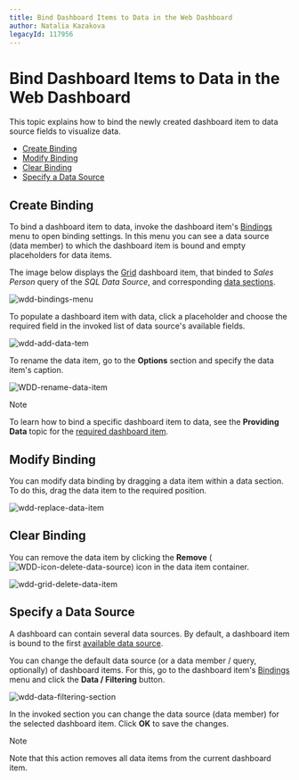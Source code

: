 ```yaml
---
title: Bind Dashboard Items to Data in the Web Dashboard
author: Natalia Kazakova
legacyId: 117956
---
```

# Bind Dashboard Items to Data in the Web Dashboard
This topic explains how to bind the newly created dashboard item to data source fields to visualize data.

* [Create Binding](#create)
* [Modify Binding](#modify)
* [Clear Binding](#clear)
* [Specify a Data Source](#specify)

## <a name="create"/>Create Binding
To bind a dashboard item to data, invoke the dashboard item's [Bindings](../ui-elements/dashboard-item-menu.md) menu to open binding settings. In this menu you can see a data source (data member)  to which the dashboard item is bound and empty placeholders for data items.

The image below displays the [Grid](../dashboard-item-settings/grid.md) dashboard item, that binded to _Sales Person_ query of the _SQL Data Source_, and corresponding [data sections](../dashboard-item-settings/grid/providing-data.md).

![wdd-bindings-menu](../../../images/img124590.png)

To populate a dashboard item with data, click a placeholder and choose the required field in the invoked list of data source's available fields.

![wdd-add-data-tem](../../../images/img125350.png)

To rename the data item, go to the **Options** section and specify the data item's caption.

![WDD-rename-data-item](../../../images/img124591.png)

> [!NOTE]
> To learn how to bind a specific dashboard item to data, see the **Providing Data** topic for the [required dashboard item](../dashboard-item-settings.md).

## <a name="modify"/>Modify Binding
You can modify data binding by dragging a data item within a data section. To do this, drag the data item to the required position.

![wdd-replace-data-item](../../../images/img124592.png)

## <a name="clear"/>Clear Binding
You can remove the data item by clicking the **Remove** (![WDD-icon-delete-data-source](../../../images/img124585.png)) icon in the data item container.

![wdd-grid-delete-data-item](../../../images/img125482.png)

## <a name="specify"/>Specify a Data Source
A dashboard can contain several data sources. By default, a dashboard item is bound to the first [available data source](../provide-data/manage-data-sources.md).

You can change the default  data source (or a data member / query, optionally) of dashboard items. For this, go to the dashboard item's [Bindings](../ui-elements/dashboard-item-menu.md) menu and click the **Data / Filtering** button.

![wdd-data-filtering-section](../../../images/img125086.png)

In the invoked section you can change the data source (data member) for the selected dashboard item. Click **OK** to save the changes.

> [!NOTE]
> Note that this action removes all data items from the current dashboard item.

